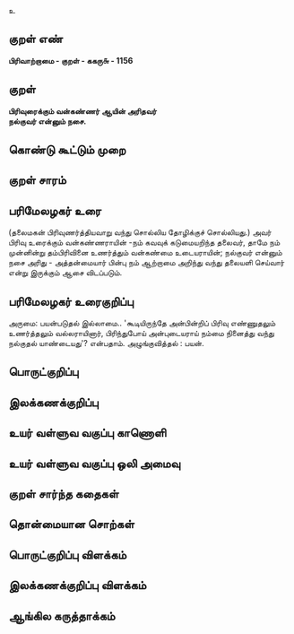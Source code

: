 உ

## குறள் எண் 

**பிரிவாற்றாமை - குறள் - ககரு௬ - 1156**

## குறள் 

**பிரிவுரைக்கும் வன்கண்ணர் ஆயின் அரிதவர்  
நல்குவர் என்னும் நசை.** 

## கொண்டு கூட்டும் முறை


## குறள் சாரம் 


## பரிமேலழகர் உரை

(தலைமகன் பிரிவுணர்த்தியவாறு வந்து சொல்லிய தோழிக்குச் சொல்லியது.) அவர் பிரிவு உரைக்கும் வன்கண்ணராயின் -நம் கவவுக் கடுமையறிந்த தலைவர், தாமே நம் முன்னின்று தம்பிரிவினை உணர்த்தும் வன்கண்மை உடையராயின்; நல்குவர் என்னும் நசை அரிது - அத்தன்மையார் பின்பு நம் ஆற்றாமை அறிந்து வந்து தலையளி செய்வார் என்று இருக்கும் ஆசை விடப்படும்.

## பரிமேலழகர் உரைகுறிப்பு   

அருமை: பயன்படுதல் இல்லாமை.. 'கூடியிருந்தே அன்பின்றிப் பிரிவு எண்ணுதலும் உணர்த்தலும் வல்லராயினார், பிரிந்துபோய் அன்புடையராய் நம்மை நினைத்து வந்து நல்குதல் யாண்டையது'? என்பதாம். அழுங்குவித்தல் : பயன்.

## பொருட்குறிப்பு 


## இலக்கணக்குறிப்பு  


## உயர் வள்ளுவ வகுப்பு காணொளி


## உயர் வள்ளுவ வகுப்பு ஒலி அமைவு 

 
## குறள் சார்ந்த கதைகள் 


## தொன்மையான சொற்கள்


## பொருட்குறிப்பு விளக்கம்


## இலக்கணக்குறிப்பு விளக்கம்


## ஆங்கில கருத்தாக்கம் 


